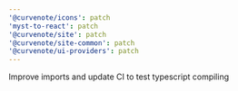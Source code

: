 ```yaml
---
'@curvenote/icons': patch
'myst-to-react': patch
'@curvenote/site': patch
'@curvenote/site-common': patch
'@curvenote/ui-providers': patch
---
```


Improve imports and update CI to test typescript compiling
